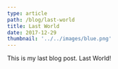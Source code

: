 ```yaml
---
type: article
path: /blog/last-world
title: Last World
date: 2017-12-29
thumbnail: '../../images/blue.png'
---
```


This is my last blog post. Last World!